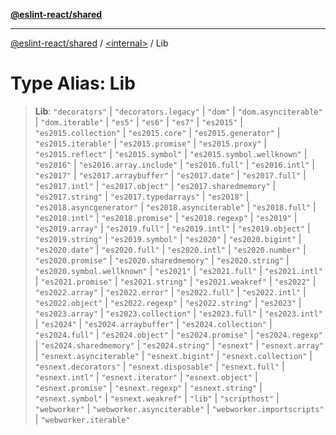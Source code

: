 [**@eslint-react/shared**](../../README.md)

***

[@eslint-react/shared](../../README.md) / [\<internal\>](../README.md) / Lib

# Type Alias: Lib

> **Lib**: `"decorators"` \| `"decorators.legacy"` \| `"dom"` \| `"dom.asynciterable"` \| `"dom.iterable"` \| `"es5"` \| `"es6"` \| `"es7"` \| `"es2015"` \| `"es2015.collection"` \| `"es2015.core"` \| `"es2015.generator"` \| `"es2015.iterable"` \| `"es2015.promise"` \| `"es2015.proxy"` \| `"es2015.reflect"` \| `"es2015.symbol"` \| `"es2015.symbol.wellknown"` \| `"es2016"` \| `"es2016.array.include"` \| `"es2016.full"` \| `"es2016.intl"` \| `"es2017"` \| `"es2017.arraybuffer"` \| `"es2017.date"` \| `"es2017.full"` \| `"es2017.intl"` \| `"es2017.object"` \| `"es2017.sharedmemory"` \| `"es2017.string"` \| `"es2017.typedarrays"` \| `"es2018"` \| `"es2018.asyncgenerator"` \| `"es2018.asynciterable"` \| `"es2018.full"` \| `"es2018.intl"` \| `"es2018.promise"` \| `"es2018.regexp"` \| `"es2019"` \| `"es2019.array"` \| `"es2019.full"` \| `"es2019.intl"` \| `"es2019.object"` \| `"es2019.string"` \| `"es2019.symbol"` \| `"es2020"` \| `"es2020.bigint"` \| `"es2020.date"` \| `"es2020.full"` \| `"es2020.intl"` \| `"es2020.number"` \| `"es2020.promise"` \| `"es2020.sharedmemory"` \| `"es2020.string"` \| `"es2020.symbol.wellknown"` \| `"es2021"` \| `"es2021.full"` \| `"es2021.intl"` \| `"es2021.promise"` \| `"es2021.string"` \| `"es2021.weakref"` \| `"es2022"` \| `"es2022.array"` \| `"es2022.error"` \| `"es2022.full"` \| `"es2022.intl"` \| `"es2022.object"` \| `"es2022.regexp"` \| `"es2022.string"` \| `"es2023"` \| `"es2023.array"` \| `"es2023.collection"` \| `"es2023.full"` \| `"es2023.intl"` \| `"es2024"` \| `"es2024.arraybuffer"` \| `"es2024.collection"` \| `"es2024.full"` \| `"es2024.object"` \| `"es2024.promise"` \| `"es2024.regexp"` \| `"es2024.sharedmemory"` \| `"es2024.string"` \| `"esnext"` \| `"esnext.array"` \| `"esnext.asynciterable"` \| `"esnext.bigint"` \| `"esnext.collection"` \| `"esnext.decorators"` \| `"esnext.disposable"` \| `"esnext.full"` \| `"esnext.intl"` \| `"esnext.iterator"` \| `"esnext.object"` \| `"esnext.promise"` \| `"esnext.regexp"` \| `"esnext.string"` \| `"esnext.symbol"` \| `"esnext.weakref"` \| `"lib"` \| `"scripthost"` \| `"webworker"` \| `"webworker.asynciterable"` \| `"webworker.importscripts"` \| `"webworker.iterable"`

